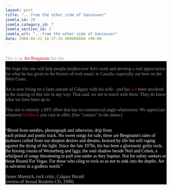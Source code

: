 ```yaml
---
layout: post
title: "...from the other side of Vancouver"
joomla_id: 29
joomla_category_id: 7
joomla_section_id: 2
joomla_url: "...from the other side of Vancouver"
date: 2008-04-22 16:37:19.000000000 +00:00
---
```

<br />
<div>
<span style="font-family: 'book antiqua'" class="Apple-style-span"><span class="Apple-style-span"><span style="color: #999999" class="Apple-style-span">This is an</span></span><span style="color: #ffffff" class="Apple-style-span">&nbsp;</span><span style="color: #d11129"><span class="Apple-style-span">Art Bergmann</span></span><span style="color: #ffffff" class="Apple-style-span">&nbsp;</span><span class="Apple-style-span"><span style="color: #999999" class="Apple-style-span">fan site.&nbsp;</span></span></span><br />
</div>
<div>
<span style="color: #c0c0c0" class="Apple-style-span"><span style="color: #d11129" class="Apple-style-span">
<div>
<span style="color: #999999" class="Apple-style-span"><span style="color: #d11129" class="Apple-style-span">
<div>
<span style="color: #c0c0c0" class="Apple-style-span"><span style="font-family: Times; color: #000000" class="Apple-style-span">
<div style="font-size: 1em; font-family: 'Book Antiqua',Palatino,'Times New Roman',Times,serif; background-color: #000000; padding: 0px; margin: 0px">
<span class="Apple-style-span"><span style="color: #999999" class="Apple-style-span"><br />
</span></span>
</div>
<div style="font-size: 1em; font-family: 'Book Antiqua',Palatino,'Times New Roman',Times,serif; background-color: #000000; padding: 0px; margin: 0px">
<span style="font-family: 'book antiqua'" class="Apple-style-span"><span class="Apple-style-span"><span style="color: #999999" class="Apple-style-span">We hope this site will help people (re)discover Art's work and develop a real appreciation for what he has given to the history of rock music in Canada, especially out here on the West Coast.&nbsp;</span></span></span><span class="Apple-style-span"><span style="color: #999999" class="Apple-style-span"><br />
</span></span>
</div>
<div style="font-size: 1em; font-family: 'Book Antiqua',Palatino,'Times New Roman',Times,serif; background-color: #000000; padding: 0px; margin: 0px">
<span class="Apple-style-span"><span style="color: #999999" class="Apple-style-span"><br />
</span></span>
</div>
<div style="font-size: 1em; font-family: 'Book Antiqua',Palatino,'Times New Roman',Times,serif; background-color: #000000; padding: 0px; margin: 0px">
<span style="font-family: 'book antiqua'" class="Apple-style-span"><span class="Apple-style-span"><span style="color: #999999" class="Apple-style-span">Art is now living on a farm outside of Calgary with his wife - and has</span></span><span style="color: #ffffff" class="Apple-style-span">&nbsp;</span><span><span style="color: #d11129" class="Apple-style-span">not</span><span style="color: #ffffff" class="Apple-style-span">&nbsp;</span></span><span class="Apple-style-span"><span style="color: #999999" class="Apple-style-span">been involved in the making of this site in any way. That said, we are in touch with them. They do know what we have been up to.</span></span></span>
</div>
<div style="font-size: 1em; font-family: 'Book Antiqua',Palatino,'Times New Roman',Times,serif; background-color: #000000; padding: 0px; margin: 0px">
<span class="Apple-style-span"><span style="color: #999999" class="Apple-style-span"><br />
</span></span>
</div>
<div style="font-size: 1em; font-family: 'Book Antiqua',Palatino,'Times New Roman',Times,serif; background-color: #000000; padding: 0px; margin: 0px">
<span style="font-family: 'book antiqua'" class="Apple-style-span"><span class="Apple-style-span"><span style="color: #999999" class="Apple-style-span">This site is entirely a DIY effort that has no commercial angle whatsoever.&nbsp;We appreciate whatever</span></span><span style="color: #ffffff" class="Apple-style-span">&nbsp;</span><span style="color: #d11129" class="Apple-style-span">feedback</span><span style="color: #ffffff" class="Apple-style-span">&nbsp;</span><span class="Apple-style-span"><span style="color: #999999" class="Apple-style-span">you care to offer. (See &quot;contact&quot; in the menu.)</span></span></span>
</div>
<div style="font-size: 1em; font-family: 'Book Antiqua',Palatino,'Times New Roman',Times,serif; background-color: #000000; padding: 0px; margin: 0px">
<br />
</div>
<div style="font-size: 1em; font-family: 'Book Antiqua',Palatino,'Times New Roman',Times,serif; background-color: #000000; padding: 0px; margin: 0px">
</div>
<div style="font-size: 1em; font-family: 'Book Antiqua',Palatino,'Times New Roman',Times,serif; background-color: #000000; padding: 0px; margin: 0px">
<span style="color: #999999" class="Apple-style-span"><br />
</span>
</div>
<div style="font-size: 1em; font-family: 'Book Antiqua',Palatino,'Times New Roman',Times,serif; background-color: #000000; padding: 0px; margin: 0px">
<span style="color: #999999" class="Apple-style-span"><span style="color: #d11129" class="Apple-style-span">
<div>
<span style="font-family: 'book antiqua'; color: #ffffff" class="Apple-style-span">&ldquo;Blood from needles, phonograph and otherwise, drip from</span><span style="color: #ffffff"><br />
</span>
</div>
<div>
<span style="color: #999999" class="Apple-style-span"><span style="font-family: 'book antiqua'; color: #c0c0c0" class="Apple-style-span"><span style="color: #ffffff">each primal and poetic track. No sweet songs for sale, these are Bergmann's tales of darkness culled from our deepest desires and dreams, bruised by life but still raging against the dying of the light. Since the late 1970s, his has been a gloriously gritty rock, the hissing cousin of Westerberg and Iggy, the soul shadow beside Neil and Cohen, a whirlpool of songs threatening to pull you under as they baptize. Not for safety seekers or those Bound For Vegas. For those who cling to rock so as not to sink into the depths. Art is salvation in a godless world.&rdquo;</span><br />
<br />
<span style="color: #999999"><span style="color: #c0c0c0">James Muretich, rock critic, Calgary Herald<br />
(review of Sexual Roulette CD, 1990)</span></span></span></span>
</div>
</span></span>
</div>
</span></span>
</div>
</span></span>
</div>
</span></span>
</div>
